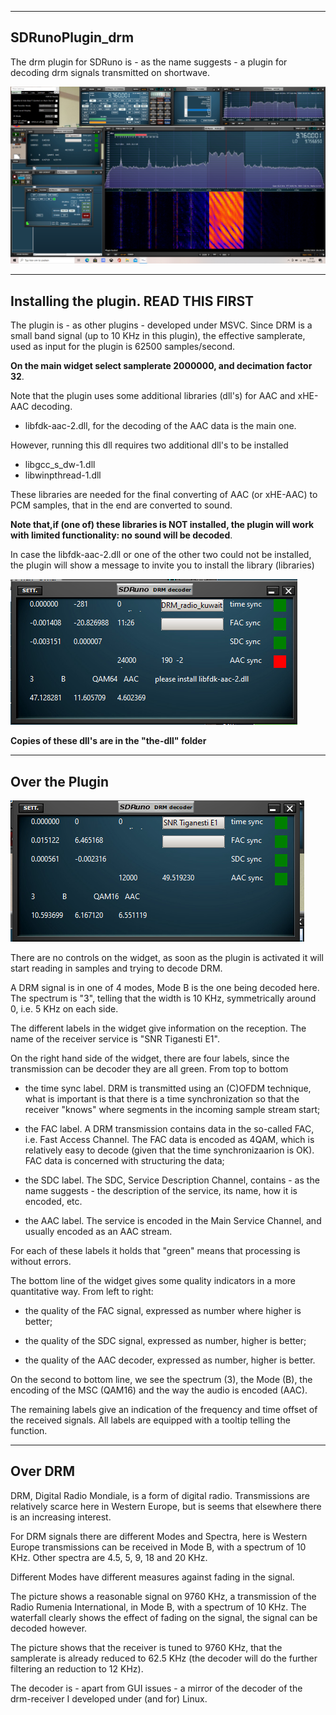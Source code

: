 ------------------------------------------------------------------------------	
SDRunoPlugin_drm
------------------------------------------------------------------------------

The drm plugin for SDRuno is - as the name suggests - a plugin for 
decoding drm signals transmitted on shortwave.

![overview](/drm-decoder.png?raw=true)

-----------------------------------------------------------------------------
Installing the plugin. READ THIS FIRST
-----------------------------------------------------------------------------

The plugin is - as other plugins - developed under MSVC.
Since DRM is a small band signal (up to 10 KHz in this plugin),
the effective samplerate, used as input for the plugin 
is 62500 samples/second.

**On the main widget select samplerate 2000000, and decimation factor 32**.

Note that the plugin uses some additional libraries (dll's) for AAC and xHE-AAC decoding.

   * libfdk-aac-2.dll, for the decoding of the AAC data is the main one.

However, running this dll requires two additional dll's to be installed

   * libgcc_s_dw-1.dll
   * libwinpthread-1.dll

These libraries are needed for the final converting of AAC (or xHE-AAC) to PCM
samples, that in the end are converted to sound.

**Note that,if (one of) these libraries is NOT installed, the plugin will work with limited functionality: no sound will be decoded**.

In case the libfdk-aac-2.dll or one of the other two could not be installed, the plugin will
show a message to invite you to install the library (libraries)

![overview](/lib-not-found.png?raw=true)

**Copies of these dll's are in the "the-dll" folder** 

------------------------------------------------------------------------
Over the Plugin
------------------------------------------------------------------------

![overview](/drm-widget.png?raw=true)

There are no controls on the widget, as soon as the plugin is activated
it will start reading in samples and trying to decode DRM.

A DRM signal is in one of 4 modes, Mode B is the one being decoded here.
The spectrum is "3", telling that the width is 10 KHz, symmetrically
around 0, i.e. 5 KHz on each side.

The different labels in the
widget give information on the reception.
The name of the receiver service is "SNR Tiganesti E1".

On the right hand side of the widget, there are four labels, 
since the transmission can be decoder they are all green.
From top to bottom

   * the time sync label. DRM is transmitted using an (C)OFDM technique, what is important is that there is a time synchronization so that the receiver "knows"
where segments in the incoming sample stream start;

   * the FAC label. A DRM transmission contains data in the so-called FAC, i.e. Fast Access Channel. The FAC data is encoded as 4QAM, which is relatively easy
to decode (given that the time synchronizaarion is OK). FAC data is concerned
with structuring the data;

   * the SDC label. The SDC, Service Description Channel, contains - as the
name suggests - the description of the service, its name, how it is encoded, etc.

   * the AAC label. The service is encoded in the Main Service Channel, and
usually encoded as an AAC stream. 

For each of these labels it holds that "green"  means that processing is 
without errors.

The bottom line of the widget gives some quality indicators in a more
quantitative way. From left to right:

   * the quality of the FAC signal, expressed as number where higher is better;

   * the quality of the SDC signal, expressed as number, higher is better;

   * the quality of the AAC decoder, expressed as number, higher is better.

On the second to bottom line, we see the spectrum (3), the Mode (B),
the encoding of the MSC (QAM16) and the way the audio is encoded (AAC).

The remaining labels give an indication of the frequency and time offset
of the received signals. All labels are equipped with a tooltip telling
the function.

-----------------------------------------------------------------------
Over DRM
-----------------------------------------------------------------------

DRM, Digital Radio Mondiale, is a form of digital radio. Transmissions
are relatively scarce here in Western Europe, but is seems that elsewhere
there is an increasing interest.

For DRM signals there are different Modes and Spectra, here is Western
Europe transmissions can be received in Mode B, with a spectrum of 10 KHz.
Other spectra are 4.5, 5, 9, 18 and 20 KHz.

Different Modes have different measures against fading in the signal.

The picture shows  a reasonable signal on 9760 KHz, a transmission of the
Radio Rumenia International, in Mode B, with a spectrum of 10 KHz.
The waterfall clearly shows the effect of fading on the signal,
the signal can be decoded however.

The picture shows that the receiver is tuned to 9760 KHz, that
the samplerate is already reduced to 62.5 KHz (the decoder will do the
further filtering an reduction to 12 KHz). 

The decoder is - apart from GUI issues - a mirror of the decoder of the drm-receiver I
developed under (and for) Linux.

